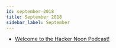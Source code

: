 ```yaml
---
id: september-2018
title: September 2018
sidebar_label: September
---
```


- [Welcome to the Hacker Noon Podcast!](podcasts/september-13)